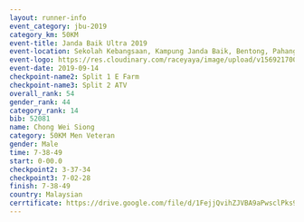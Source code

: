 ```yaml
---
layout: runner-info 
event_category: jbu-2019 
category_km: 50KM 
event-title: Janda Baik Ultra 2019
event-location: Sekolah Kebangsaan, Kampung Janda Baik, Bentong, Pahang, Malaysia 
event-logo: https://res.cloudinary.com/raceyaya/image/upload/v1569217009/logo/janda-baik_vch1pc.jpg 
event-date: 2019-09-14 
checkpoint-name2: Split 1 E Farm 
checkpoint-name3: Split 2 ATV 
overall_rank: 54
gender_rank: 44
category_rank: 14
bib: 52081
name: Chong Wei Siong
category: 50KM Men Veteran
gender: Male
time: 7-38-49
start: 0-00.0
checkpoint2: 3-37-34
checkpoint3: 7-02-28
finish: 7-38-49
country: Malaysian
cerrtificate: https://drive.google.com/file/d/1FejjQvihZJVBA9aPwsclPks9ZcUehekJ/view?usp=sharing
---
```

